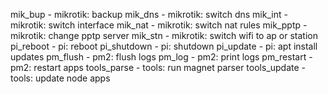 mik_bup - mikrotik: backup
mik_dns - mikrotik: switch dns
mik_int - mikrotik: switch interface
mik_nat - mikrotik: switch nat rules
mik_pptp - mikrotik: change pptp server
mik_stn - mikrotik: switch wifi to ap or station
pi_reboot - pi: reboot
pi_shutdown - pi: shutdown
pi_update - pi: apt install updates
pm_flush - pm2: flush logs
pm_log - pm2: print logs
pm_restart - pm2: restart apps
tools_parse - tools: run magnet parser
tools_update - tools: update node apps
